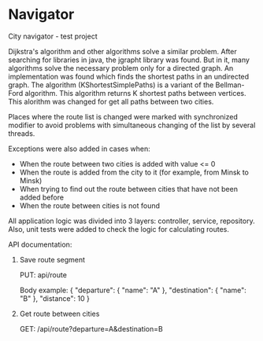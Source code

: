 # Navigator
City navigator - test project

Dijkstra's algorithm and other algorithms solve a similar problem.
After searching for libraries in java, the jgrapht library was found. But in it, many algorithms solve the necessary problem only for a directed graph. An implementation was found which finds the shortest paths in an undirected graph. 
The algorithm (KShortestSimplePaths) is a variant of the Bellman-Ford algorithm. This algorithm returns K shortest paths between vertices. This alorithm was changed for get all paths between two cities.

Places where the route list is changed were marked with synchronized modifier to avoid problems with simultaneous changing of the list by several threads.

Exceptions were also added in cases when: 
- When the route between two cities is added with value <= 0
- When the route is added from the city to it (for example, from Minsk to Minsk)
- When trying to find out the route between cities that have not been added before
- When the route between cities is not found

All application logic was divided into 3 layers: controller, service, repository.
Also, unit tests were added to check the logic for calculating routes.

API documentation:
1) Save route segment 

   PUT: api/route
   
   Body example: 
      {
          "departure": {
              "name": "A"
          },
          "destination": {
              "name": "B"
          },
          "distance": 10
      }
2) Get route between cities

   GET: /api/route?departure=A&destination=B
